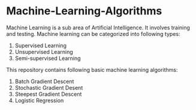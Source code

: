 # Machine-Learning-Algorithms
Machine Learning is a sub area of Artificial Intelligence. 
It involves training and testing. Machine learning can be categorized into following types:
1) Supervised Learning
2) Unsupervised Learning
3) Semi-supervised Learning

This repository contains following basic machine learning algorithms:
1) Batch Gradient Descent
2) Stochastic Gradient Desent
3) Steepest Gradient Descent
4) Logistic Regression
